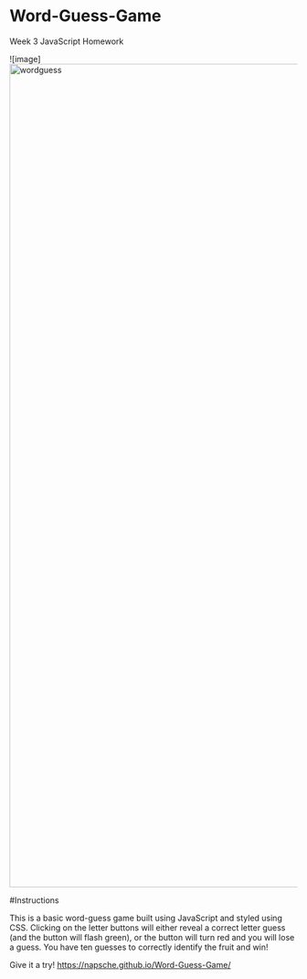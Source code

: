 # Word-Guess-Game

Week 3 JavaScript Homework

![image]
<img width="1440" alt="wordguess" src="https://user-images.githubusercontent.com/61030867/93614639-630b7400-f9a0-11ea-8a26-dfef9437e9c8.png">

#Instructions

This is a basic word-guess game built using JavaScript and styled using CSS. Clicking on the letter buttons will either reveal a correct letter guess (and the button will flash green), or the button will turn red and you will lose a guess. You have ten guesses to correctly identify the fruit and win! 


Give it a try!
https://napsche.github.io/Word-Guess-Game/